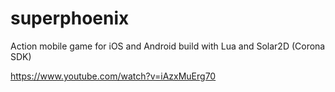 # superphoenix
Action mobile game for iOS and Android build with Lua and Solar2D (Corona SDK)

https://www.youtube.com/watch?v=iAzxMuErg70
